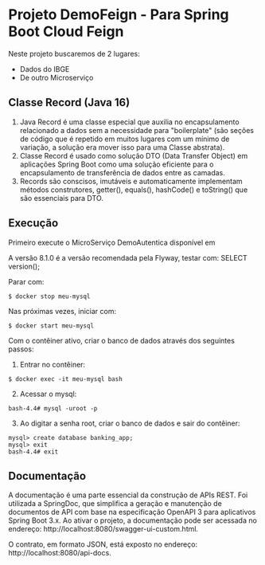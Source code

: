 # Projeto DemoFeign - Para Spring Boot Cloud Feign

Neste projeto buscaremos de 2 lugares:
- Dados do IBGE
- De outro Microserviço

## Classe Record (Java 16)

1. Java Record é uma classe especial que auxilia no encapsulamento relacionado a dados sem a necessidade para "boilerplate" (são seções de código que é repetido em muitos lugares com um mínimo de variação, a solução era mover isso para uma Classe abstrata).
2. Classe Record é usado como solução DTO (Data Transfer Object) em aplicações Spring Boot como uma solução eficiente para o encapsulamento de transferência de dados entre as camadas.
3. Records são conscisos, imutáveis e automaticamente implementam métodos construtores, getter(), equals(), hashCode() e toString() que são essenciais para DTO. 

## Execução

Primeiro execute o MicroServiço DemoAutentica disponível em 

A versão 8.1.0 é a versão recomendada pela Flyway, testar com: SELECT version();

Parar com:
```
$ docker stop meu-mysql
```

Nas próximas vezes, iniciar com: 
```
$ docker start meu-mysql
```

Com o contêiner ativo, criar o banco de dados através dos seguintes passos:

1. Entrar no contêiner:
```
$ docker exec -it meu-mysql bash
```
2. Acessar o mysql:
```
bash-4.4# mysql -uroot -p
```
3. Ao digitar a senha root, criar o banco de dados e sair do contêiner:
```
mysql> create database banking_app;
mysql> exit
bash-4.4# exit
```

## Documentação

A documentação é uma parte essencial da construção de APIs REST. Foi utilizada a SpringDoc, que simplifica a geração 
e manutenção de documentos de API com base na especificação OpenAPI 3 para aplicativos Spring Boot 3.x. Ao ativar o
projeto, a documentação pode ser acessada no endereço: http://localhost:8080/swagger-ui-custom.html.

O contrato, em formato JSON, está exposto no endereço: http://localhost:8080/api-docs.
